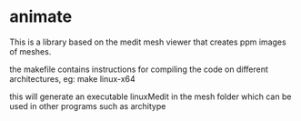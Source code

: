 animate
=======

This is a library based on the medit mesh viewer that creates ppm images of meshes.

the makefile contains instructions for compiling the code on different architectures, eg:
make linux-x64

this will generate an executable linuxMedit in the mesh folder which can be used in other programs such as architype
